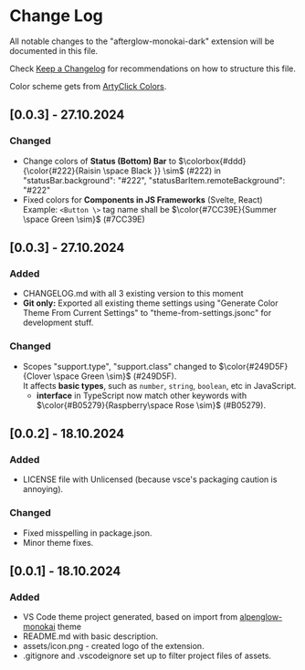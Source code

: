 # Change Log

All notable changes to the "afterglow-monokai-dark" extension will be documented in this file.

Check [Keep a Changelog](http://keepachangelog.com/) for recommendations on how to structure this file.

Color scheme gets from [ArtyClick Colors](https://colors.artyclick.com/color-name-finder/).

## [0.0.3] - 27.10.2024

### Changed 

- Change colors of **Status (Bottom) Bar** to $\colorbox{#ddd}{\color{#222}{Raisin \space Black }} \sim$ (#222) in \
"statusBar.background": "#222", "statusBarItem.remoteBackground": "#222" 
- Fixed colors for **Components in JS Frameworks** (Svelte, React) \
  Example: `<Button \>` tag name shall be $\color{#7CC39E}{Summer \space Green \sim}$ (#7CC39E)

## [0.0.3] - 27.10.2024

### Added

- CHANGELOG.md with all 3 existing version to this moment
- **Git only:** Exported all existing theme settings using "Generate Color Theme From Current Settings" to
  "theme-from-settings.jsonc" for development stuff.

### Changed

- Scopes "support.type", "support.class" changed to $\color{#249D5F}{Clover \space Green \sim}$ (#249D5F).\
  It affects **basic types**, such as `number`, `string`, `boolean`, etc in JavaScript.
  - **interface** in TypeScript now match other keywords with $\color{#B05279}{Raspberry\space Rose \sim}$ (#B05279).


## [0.0.2] - 18.10.2024

### Added

- LICENSE file with Unlicensed (because vsce's packaging caution is annoying).

### Changed
- Fixed misspelling in package.json.
- Minor theme fixes.

## [0.0.1] - 18.10.2024

### Added

- VS Code theme project generated, based on import from [alpenglow-monokai](https://marketplace.visualstudio.com/items?itemName=kaicataldo.alpenglow-monokai) theme
- README.md with basic description.
- assets/icon.png - created logo of the extension. 
- .gitignore and .vscodeignore set up to filter project files of assets.
